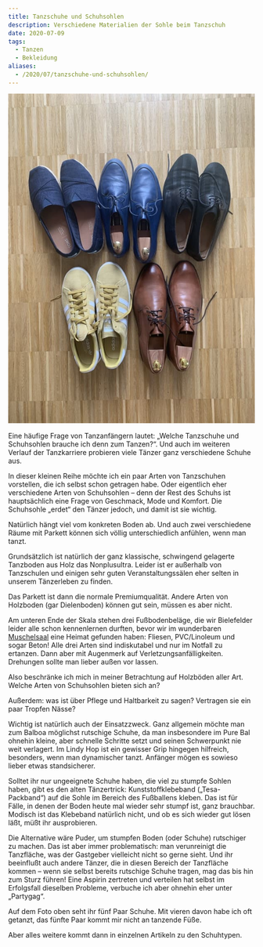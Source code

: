 ```yaml
---
title: Tanzschuhe und Schuhsohlen
description: Verschiedene Materialien der Sohle beim Tanzschuh
date: 2020-07-09
tags:
  - Tanzen
  - Bekleidung
aliases:
  - /2020/07/tanzschuhe-und-schuhsohlen/
---
```

![IMG_6181](IMG_6181.jpg)

Eine häufige Frage von Tanzanfängern lautet: „Welche Tanzschuhe und Schuhsohlen brauche ich denn zum Tanzen?“. Und auch im weiteren Verlauf der Tanzkarriere probieren viele Tänzer ganz verschiedene Schuhe aus.

In dieser kleinen Reihe möchte ich ein paar Arten von Tanzschuhen vorstellen, die ich selbst schon getragen habe. Oder eigentlich eher verschiedene Arten von Schuhsohlen – denn der Rest des Schuhs ist hauptsächlich eine Frage von Geschmack, Mode und Komfort. Die Schuhsohle „erdet“ den Tänzer jedoch, und damit ist sie wichtig.

Natürlich hängt viel vom konkreten Boden ab. Und auch zwei verschiedene Räume mit Parkett können sich völlig unterschiedlich anfühlen, wenn man tanzt.

Grundsätzlich ist natürlich der ganz klassische, schwingend gelagerte Tanzboden aus Holz das Nonplusultra. Leider ist er außerhalb von Tanzschulen und einigen sehr guten Veranstaltungssälen eher selten in unserem Tänzerleben zu finden.

Das Parkett ist dann die normale Premiumqualität. Andere Arten von Holzboden (gar Dielenboden) können gut sein, müssen es aber nicht.

Am unteren Ende der Skala stehen drei Fußbodenbeläge, die wir Bielefelder leider alle schon kennenlernen durften, bevor wir im wunderbaren [Muschelsaal](http://www.muschelsaal-bielefeld.com/) eine Heimat gefunden haben: Fliesen, PVC/Linoleum und sogar Beton! Alle drei Arten sind indiskutabel und nur im Notfall zu ertanzen. Dann aber mit Augenmerk auf Verletzungsanfälligkeiten. Drehungen sollte man lieber außen vor lassen.

Also beschränke ich mich in meiner Betrachtung auf Holzböden aller Art. Welche Arten von Schuhsohlen bieten sich an?

Außerdem: was ist über Pflege und Haltbarkeit zu sagen? Vertragen sie ein paar Tropfen Nässe?

Wichtig ist natürlich auch der Einsatzzweck. Ganz allgemein möchte man zum Balboa möglichst rutschige Schuhe, da man insbesondere im Pure Bal ohnehin kleine, aber schnelle Schritte setzt und seinen Schwerpunkt nie weit verlagert. Im Lindy Hop ist ein gewisser Grip hingegen hilfreich, besonders, wenn man dynamischer tanzt. Anfänger mögen es sowieso lieber etwas standsicherer.

Solltet ihr nur ungeeignete Schuhe haben, die viel zu stumpfe Sohlen haben, gibt es den alten Tänzertrick: Kunststoffklebeband („Tesa-Packband“) auf die Sohle im Bereich des Fußballens kleben. Das ist für Fälle, in denen der Boden heute mal wieder sehr stumpf ist, ganz brauchbar. Modisch ist das Klebeband natürlich nicht, und ob es sich wieder gut lösen läßt, müßt ihr ausprobieren.

Die Alternative wäre Puder, um stumpfen Boden (oder Schuhe) rutschiger zu machen. Das ist aber immer problematisch: man verunreinigt die Tanzfläche, was der Gastgeber vielleicht nicht so gerne sieht. Und ihr beeinflußt auch andere Tänzer, die in diesen Bereich der Tanzfläche kommen – wenn sie selbst bereits rutschige Schuhe tragen, mag das bis hin zum Sturz führen! Eine Aspirin zertreten und verteilen hat selbst im Erfolgsfall dieselben Probleme, verbuche ich aber ohnehin eher unter „Partygag“.

Auf dem Foto oben seht ihr fünf Paar Schuhe. Mit vieren davon habe ich oft getanzt, das fünfte Paar kommt mir nicht an tanzende Füße.

Aber alles weitere kommt dann in einzelnen Artikeln zu den Schuhtypen.

